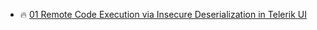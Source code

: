 - 🔥 [01 Remote Code Execution via Insecure Deserialization in Telerik UI](https://hackerone.com/reports/838196)
